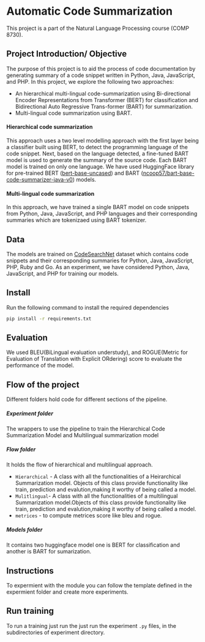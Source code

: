 # Automatic Code Summarization
This project is a part of the Natural Language Processing course (COMP 8730).

## Project Introduction/ Objective
The purpose of this project is to aid the process of code documentation by generating summary of a code snippet written in Python, Java, JavaScript, and PHP. In this
project, we explore the following two approaches:
* An hierarchical multi-lingual code-summarization using Bi-directional Encoder Representations from Transformer (BERT) for classification and Bidirectional Auto Regressive Trans-former (BART) for summarization.
* Multi-lingual code summarization using BART.

#### Hierarchical code summarization
This approach uses a two level modelling approach with the first layer being a classifier built using BERT, to detect the programming language of the code snippet. Next, based on the language detected, a fine-tuned BART model is used to generate the summary of the source code. Each BART model is trained on only one language. We have used HuggingFace library for pre-trained BERT ([bert-base-uncased](https://huggingface.co/bert-base-uncased)) and BART ([ncoop57/bart-base-code-summarizer-java-v0](https://huggingface.co/ncoop57/bart-base-code-summarizer-java-v0)) models. 

####  Multi-lingual code summarization
In this approach, we have trained a single BART model on code snippets from Python, Java, JavaScript, and PHP languages and their corresponding summaries which are tokenizaed using BART tokenizer. 

## Data
The models are trained on [CodeSearchNet](https://github.com/github/CodeSearchNet) dataset which contains code snippets and their corresponding summaries for Python, Java, JavaScript, PHP, Ruby and Go. As an experiment, we have considered Python, Java, JavaScript, and PHP for training our models.

## Install
Run the following command to install the required dependencies

```bash
pip install -r requirements.txt
```

## Evaluation
We used BLEU(BiLingual evaluation understudy), and ROGUE(Metric for Evaluation of Translation with Explicit ORdering) score to evaluate the performance of the model.  

## Flow of the project
Different folders hold code for different sections of the pipeline.

##### Experiment folder
The wrappers to use the pipeline to train the Hierarchical Code Summarization Model and Multilingual summarization model

##### Flow folder
It holds the flow of hierarchical and multilingual approach.
  - `Hierarchical` - A class with all the functionalities of a Heirarchical Summarization model. Objects of this class provide functionality like train, prediction and  evalution,making it worthy of being called a model.
  - `Mulitlingual`- A class with all the functionalities of a multilingual Summarization model.Objects of this class provide functionality like train, prediction and      evalution,making it worthy of being called a model.
  - `metrices` - to compute metrices score like bleu and rogue.

##### Models folder
It contains two huggingface model one is BERT for classification and another is BART for sumarization.

## Instructions
To expermient with the module you can follow the template defined in the expermient folder and create more experiments.

## Run training
To run a training just run the just run the experiment `.py` files, in the subdirectories of experiment directory.

